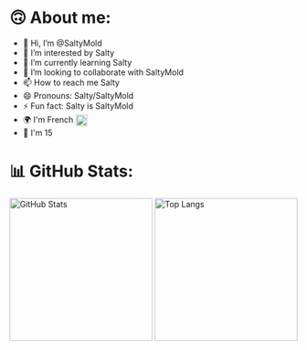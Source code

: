 # 🙃 About me:

- 👋 Hi, I’m @SaltyMold
- 👀 I’m interested by Salty
- 🌱 I’m currently learning Salty
- 💞️ I’m looking to collaborate with SaltyMold
- 📫 How to reach me Salty
- 😄 Pronouns: Salty/SaltyMold
- ⚡ Fun fact: Salty is SaltyMold
- 🌍 I'm French <img src="https://github.com/user-attachments/assets/7b831ebc-20df-4096-9246-f5138dc798c0" width="20" alt="French-Flag" align="absmiddle">
- 🎂 I'm 15

# 📊 GitHub Stats:

<!---![](https://github-readme-stats.vercel.app/api/top-langs/?username=SaltyMold&theme=dark&hide_border=false&include_all_commits=true&count_private=true&layout=compact)--->

<p align="left">
  <img src="https://github-readme-stats.vercel.app/api?username=SaltyMold&show_icons=true&theme=synthwave" alt="GitHub Stats" height="250"/>
  <img src="https://github-readme-stats.vercel.app/api/top-langs/?username=SaltyMold&theme=synthwave" alt="Top Langs" height="250"/>
</p>


<!---
SaltyMold/SaltyMold is a ✨ special ✨ repository because its `README.md` (this file) appears on your GitHub profile.
You can click the Preview link to take a look at your changes.
--->
